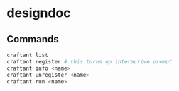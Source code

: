 # designdoc
## Commands
```bash
craftant list
craftant register # this turns up interactive prompt
craftant info <name>
craftant unregister <name>
craftant run <name>
```

